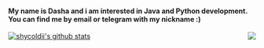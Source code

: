 <h4>My name is Dasha and i am interested in Java and Python development. You can find me by email or telegram with my nickname :)</h4>

<img src = "https://sites.google.com/site/daramultserial/_/rsrc/1399141496089/home/p_f.jpg?height=400&width=390" align="right">

[![shycoldii's github stats](https://github-readme-stats.vercel.app/api?username=shycoldii&show_icons=true)](https://github.com/shycoldii)
<!--
**shycoldii/shycoldii** is a ✨ _special_ ✨ repository because its `README.md` (this file) appears on your GitHub profile.


